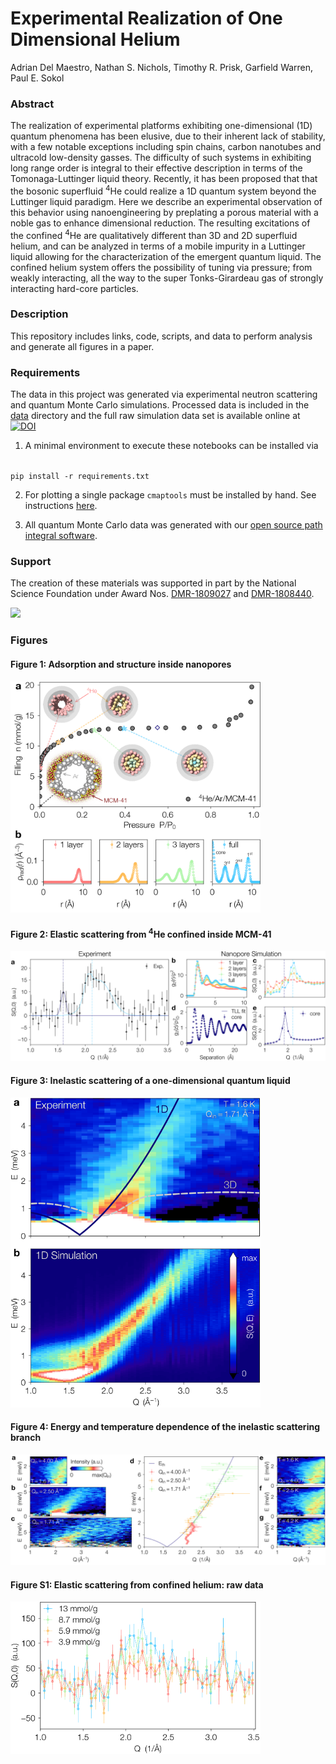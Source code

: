 <!--[![Paper](https://img.shields.io/badge/paper-arXiv%3AXXXX.YYYYY-B31B1B.svg)](https://arxiv.org/abs/XXXX.YYYYY) -->

# Experimental Realization of One Dimensional Helium
Adrian Del Maestro, Nathan S. Nichols, Timothy R. Prisk, Garfield Warren, Paul E. Sokol

<!-- [arXiv:XXXX.YYYYY](https://arxiv.org/abs/XXXX.YYYYY) -->

### Abstract
The realization of experimental platforms exhibiting one-dimensional (1D) quantum phenomena has been elusive, due to their inherent lack of stability, with a few notable exceptions including spin chains, carbon nanotubes  and ultracold low-density gasses. The difficulty of such systems in exhibiting long range order is integral to their effective description in terms of the Tomonaga-Luttinger liquid theory.  Recently, it has been proposed that that the bosonic superfluid <sup>4</sup>He could realize a 1D quantum system beyond the Luttinger liquid paradigm.  Here we describe an experimental observation of this behavior using nanoengineering by preplating a porous material with a noble gas to enhance dimensional reduction. The resulting excitations of the confined <sup>4</sup>He are qualitatively different than 3D and 2D superfluid helium, and can be analyzed in terms of a mobile impurity in a Luttinger liquid allowing for the characterization of the emergent quantum liquid. The confined helium system offers the possibility of tuning via pressure; from weakly interacting, all the way to the super Tonks-Girardeau gas of strongly interacting hard-core particles. 


### Description
This repository includes links, code, scripts, and data to perform analysis and generate all figures in a paper.

### Requirements
The data in this project was generated via experimental neutron scattering and quantum Monte Carlo simulations.  Processed data is included in the [data](https://github.com/DelMaestroGroup/papers-code-preplated-nanopores-scattering/tree/main/data) directory and the full raw simulation data set is available online at [![DOI](https://zenodo.org/badge/DOI/10.5281/zenodo.6012499.svg)](https://doi.org/10.5281/zenodo.6012499)

1. A minimal environment to execute these notebooks can be installed via

<code>
pip install -r requirements.txt
</code>

2. For plotting a single package `cmaptools` must be installed by hand.  See instructions [here](https://github.com/shaharkadmiel/cmaptools).

3. All quantum Monte Carlo data was generated with our [open source path integral software](https://code.delmaestro.org).

### Support
The creation of these materials was supported in part by the National Science Foundation under Award Nos. [DMR-1809027](http://www.nsf.gov/awardsearch/showAward?AWD_ID=1809027) and [DMR-1808440](http://www.nsf.gov/awardsearch/showAward?AWD_ID=1808440).

[<img width="100px" src="https://www.nsf.gov/images/logos/NSF_4-Color_bitmap_Logo.png">](http://www.nsf.gov/awardsearch/showAward?AWD_ID=1808440)

### Figures

#### Figure 1: Adsorption and structure inside nanopores 
<img src="https://github.com/DelMaestroGroup/papers-code-preplated-nanopores-scattering/blob/71f0fe1747ae45510ad7be02f20f7d895e203596/figures/He_Ar_MCM41_isotherm_radial.png" width="400px">

#### Figure 2: Elastic scattering from <sup>4</sup>He confined inside MCM-41 
<img src="https://github.com/DelMaestroGroup/papers-code-preplated-nanopores-scattering/blob/090a905d98b83e22c98dba1ec171f0d6048c069f/figures/SQ_exp_theory.svg" width="600px">

#### Figure 3: Inelastic scattering of a one-dimensional quantum liquid

<img src="https://github.com/DelMaestroGroup/papers-code-preplated-nanopores-scattering/blob/8b96c66893cf370301410c9863b3400dbb255dfa/figures/SQE_exp_theory_vert.svg" width="400px">

#### Figure 4: Energy and temperature dependence of the inelastic scattering branch 
<img src="https://github.com/DelMaestroGroup/papers-code-preplated-nanopores-scattering/blob/8b96c66893cf370301410c9863b3400dbb255dfa/figures/LL_fit_Qinc_T_dep.svg" width="600px">

#### Figure S1: Elastic scattering from confined helium: raw data 
<img src="https://github.com/DelMaestroGroup/papers-code-preplated-nanopores-scattering/blob/8b96c66893cf370301410c9863b3400dbb255dfa/figures/exp_elastic_scattering.svg" width="400px">

<!-- This figure is released under [CC BY-SA 4.0](https://creativecommons.org/licenses/by-sa/4.0) and can be freely copied, redistributed and remixed. -->

